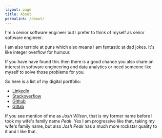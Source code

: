 ```yaml
---
layout: page
title: About
permalink: /about/
---
```


I'm a senior software engineer but I prefer to think of myself as señor software 
engineer.

I am also terrible at puns which also means I am fantastic at dad jokes. It's
like integer overflow for humour.

If you have have found this then there is a good chance you also share an 
interest in software engineering and data analytics or need someone like myself 
to solve those problems for you.

So here is a list of my digital portfolio:

 - [LinkedIn](https://au.linkedin.com/in/neozenith)
 - [Stackoverflow](http://stackoverflow.com/users/622276/neozenith)
 - [Github](https://github.com/neozenith)
 - [Gitlab](https://gitlab.com/neozenith)

If you see mention of me as *Josh Wilson*, that is my former name before I took
my wife's family name *Peak*. Yes I am progressive like that, taking my wife's 
family name, but also *Josh Peak* has a much more rockstar quality to it and I like that.
